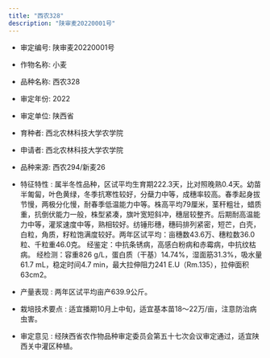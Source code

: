 ```yaml
---
title: "西农328"
description: "陕审麦20220001号"
---
```

* 审定编号:  陕审麦20220001号

*  作物名称:  小麦

*  品种名称:  西农328

*  审定年份:  2022

*  审定单位:  陕西省

* 育种者:  西北农林科技大学农学院

*  申请者:  西北农林科技大学农学院

*  品种来源:  西农294/新麦26

*  特征特性 : 
属半冬性品种，区试平均生育期222.3天，比对照晚熟0.4天。幼苗半匍匐，叶色黄绿，冬季抗寒性较好，分蘖力中等，成穗率较高。春季起身拔节慢，两极分化慢，耐春季低温能力中等。株高平均79厘米，茎秆粗壮，蜡质重，抗倒伏能力一般，株型紧凑，旗叶宽短斜冲，穗层较整齐。后期耐高温能力中等，灌浆速度中等，熟相较好。纺锤形穗，穗码排列紧密，短芒，白壳，白粒，角质，籽粒饱满度较好。两年区试平均：亩穗数43.6万、穗粒数36.0粒、千粒重46.0克。
经鉴定：中抗条锈病，高感白粉病和赤霉病，中抗纹枯病。
经检测：容重826 g/L，蛋白质（干基）14.74%，湿面筋31.3%，吸水量61.7 mL，稳定时间4.7 min，最大拉伸阻力241 E.U（Rm.135），拉伸面积63cm2。
 
*  产量表现 : 
两年区试平均亩产639.9公斤。

*  栽培技术要点 : 
适宜播期10月上中旬，适宜基本苗18～22万/亩，注意防治病虫害。

*  审定意见 : 
经陕西省农作物品种审定委员会第五十七次会议审定通过，适宜陕西关中灌区种植。
